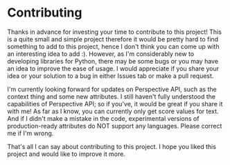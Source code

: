 # Contributing
Thanks in advance for investing your time to contribute to this project! This is a quite small and simple project therefore it would be pretty hard to find something to add to this project, hence I don't think you can come up with an interesting idea to add :). However, as I'm considerably new to developing libraries for Python, there may be some bugs or you may have an idea to improve the ease of usage. I would appreciate if you share your idea or your solution to a bug in either Issues tab or make a pull request.

I'm currently looking forward for updates on Perspective API, such as the context thing and some new attributes. I still haven't fully understood the capabilities of Perspective API; so if you've, it would be great if you share it with me! As far as I know, you can currently only get score values for text. And if I didn't make a mistake in the code, experimental versions of production-ready attributes do NOT support any languages. Please correct me if I'm wrong.

That's all I can say about contributing to this project. I hope you liked this project and would like to improve it more.
